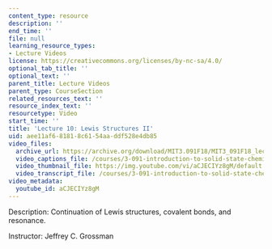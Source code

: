 ```yaml
---
content_type: resource
description: ''
end_time: ''
file: null
learning_resource_types:
- Lecture Videos
license: https://creativecommons.org/licenses/by-nc-sa/4.0/
optional_tab_title: ''
optional_text: ''
parent_title: Lecture Videos
parent_type: CourseSection
related_resources_text: ''
resource_index_text: ''
resourcetype: Video
start_time: ''
title: 'Lecture 10: Lewis Structures II'
uid: aee11af6-8181-8c61-54aa-ddf528e4db85
video_files:
  archive_url: https://archive.org/download/MIT3.091F18/MIT3_091F18_lec10_300k.mp4
  video_captions_file: /courses/3-091-introduction-to-solid-state-chemistry-fall-2018/aCJECIYz8gM_captions.webvtt
  video_thumbnail_file: https://img.youtube.com/vi/aCJECIYz8gM/default.jpg
  video_transcript_file: /courses/3-091-introduction-to-solid-state-chemistry-fall-2018/6adcfa978608e7687db75996f6cde7d9_aCJECIYz8gM.pdf
video_metadata:
  youtube_id: aCJECIYz8gM
---
```


Description: Continuation of Lewis structures, covalent bonds, and resonance.

Instructor: Jeffrey C. Grossman

